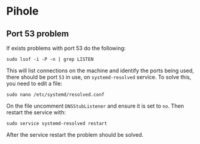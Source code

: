 # Pihole
## Port 53 problem
If exists problems with port 53 do the following:

```
sudo lsof -i -P -n | grep LISTEN
```

This will list connections on the machine and identify the ports being used, there should be port `53` in use, on `systemd-resolved` service.
To solve this, you need to edit a file:

```
sudo nano /etc/systemd/resolved.conf
```

On the file uncomment `DNSStubListener` and ensure it is set to `no`.
Then restart the service with:

```
sudo service systemd-resolved restart
```

After the service restart the problem should be solved.
